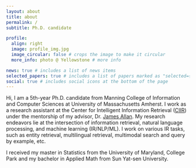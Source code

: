 ```yaml
---
layout: about
title: about
permalink: /
subtitle: Ph.D. candidate

profile:
  align: right
  image: profile_img.jpg
  image_circular: false # crops the image to make it circular
  more_info: photo @ Yellowstone # more info

news: true # includes a list of news items
selected_papers: true # includes a list of papers marked as "selected={true}"
social: true # includes social icons at the bottom of the page
---
```


Hi, I am a 5th-year Ph.D. candidate from Manning College of Information and Computer Sciences at University of Massachusetts Amherst. I work as a research assistant at the Center for Intelligent Information Retrieval ([CIIR](https://ciir.cs.umass.edu/)) under the mentorship of my advisor, Dr. [James Allan](https://www.cs.umass.edu/~allan). My research endeavors lie at the intersection of information retrieval, natural language processing, and machine learning (IR/NLP/ML). I work on various IR tasks, such as entity retrieval, multilingual retrieval, multimodal search and query by example, etc.

I received my master in Statistics from the University of Maryland, College Park and my bachelor in Applied Math from Sun Yat-sen University.
